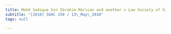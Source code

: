 ```yaml
---
title: Mohd Sadique bin Ibrahim Marican and another v Law Society of Singapore
subtitle: "[2010] SGHC 150 / 13\_May\_2010"
tags: null

---
```


